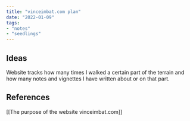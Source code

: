 ```yaml
---
title: "vinceimbat.com plan"
date: "2022-01-09"
tags:
- "notes"
- "seedlings"
---
```


## Ideas

Website tracks how many times I walked a certain part of the terrain and how many notes and vignettes I have written about or on that part.

## References

[[The purpose of the website vinceimbat.com]]

